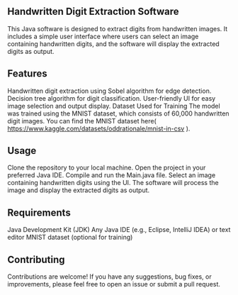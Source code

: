 ## Handwritten Digit Extraction Software
This Java software is designed to extract digits from handwritten images. It includes a simple user interface where users can select an image containing handwritten digits, and the software will display the extracted digits as output.

## Features
Handwritten digit extraction using Sobel algorithm for edge detection.
Decision tree algorithm for digit classification.
User-friendly UI for easy image selection and output display.
Dataset Used for Training
The model was trained using the MNIST dataset, which consists of 60,000 handwritten digit images. You can find the MNIST dataset here( https://www.kaggle.com/datasets/oddrationale/mnist-in-csv ).

## Usage
Clone the repository to your local machine.
Open the project in your preferred Java IDE.
Compile and run the Main.java file.
Select an image containing handwritten digits using the UI.
The software will process the image and display the extracted digits as output.

## Requirements
Java Development Kit (JDK)
Any Java IDE (e.g., Eclipse, IntelliJ IDEA) or text editor
MNIST dataset (optional for training)

## Contributing
Contributions are welcome! If you have any suggestions, bug fixes, or improvements, please feel free to open an issue or submit a pull request.
